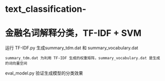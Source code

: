 # text_classification-
# 金融名词解释分类，TF-IDF + SVM

运行 TF-IDF.py 生成summary_tdm.dat 和 summary_vocabulary.dat

    summary_tdm.dat 为利用 TF-IDF 生成的权重矩阵，summary_vocabulary.dat 是生成的词向量空间
    
    
eval_model.py 验证生成模型的分类效果
